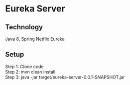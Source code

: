 # Eureka Server

## Technology
Java 8, Spring Netflix Eureka<br/>

## Setup
Step 1: Clone code <br/>
Step 2: mvn clean install  <br/>
Step 3: java -jar target/eureka-server-0.0.1-SNAPSHOT.jar <br/>
